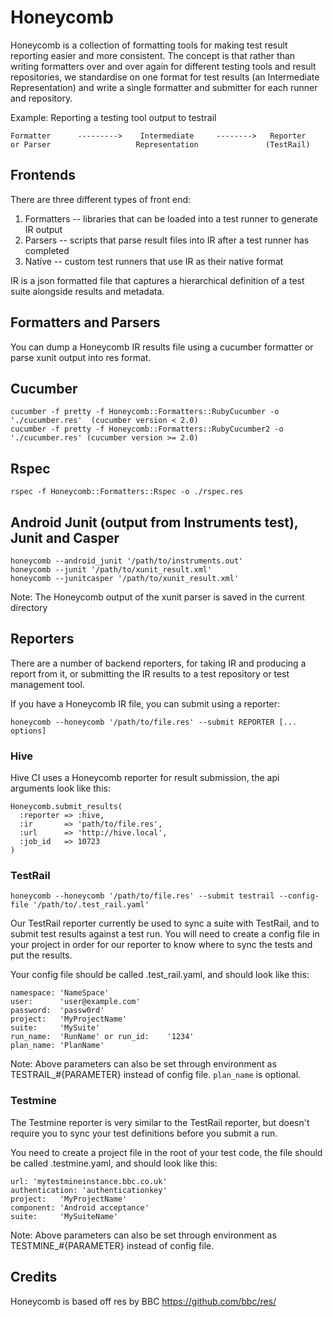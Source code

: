 # Honeycomb

Honeycomb is a collection of formatting tools for making test
result reporting easier and more consistent. The concept is that
rather than writing formatters over and over again for different testing
tools and result repositories, we standardise on one format for test
results (an Intermediate Representation) and write a single formatter
and submitter for each runner and repository.

Example: Reporting a testing tool output to testrail

    Formatter      --------->    Intermediate     -------->   Reporter
    or Parser                   Representation               (TestRail)

## Frontends

There are three different types of front end:

1. Formatters -- libraries that can be loaded into a test runner to generate IR output
2. Parsers -- scripts that parse result files into IR after a test runner has completed
3. Native -- custom test runners that use IR as their native format

IR is a json formatted file that captures a hierarchical definition of
a test suite alongside results and metadata.

## Formatters and Parsers
You can dump a Honeycomb IR results file using a cucumber formatter or parse xunit output into res format.

## Cucumber

    cucumber -f pretty -f Honeycomb::Formatters::RubyCucumber -o './cucumber.res'  (cucumber version < 2.0)
    cucumber -f pretty -f Honeycomb::Formatters::RubyCucumber2 -o './cucumber.res' (cucumber version >= 2.0)

## Rspec

    rspec -f Honeycomb::Formatters::Rspec -o ./rspec.res

## Android Junit (output from Instruments test), Junit and Casper

    honeycomb --android_junit '/path/to/instruments.out'
    honeycomb --junit '/path/to/xunit_result.xml'
    honeycomb --junitcasper '/path/to/xunit_result.xml'
Note: The Honeycomb output of the xunit parser is saved in the current directory

## Reporters

There are a number of backend reporters, for taking IR and producing a report from
it, or submitting the IR results to a test repository or test management
tool.

If you have a Honeycomb IR file, you can submit using a reporter:

    honeycomb --honeycomb '/path/to/file.res' --submit REPORTER [... options]

### Hive

Hive CI uses a Honeycomb reporter for result submission, the api arguments look like this:

    Honeycomb.submit_results(
      :reporter => :hive,
      :ir       => 'path/to/file.res',
      :url      => 'http://hive.local',
      :job_id   => 10723
    )

### TestRail

    honeycomb --honeycomb '/path/to/file.res' --submit testrail --config-file '/path/to/.test_rail.yaml'

Our TestRail reporter currently be used to sync a suite with TestRail, and
to submit test results against a test run. You will need to create a
config file in your project in order for our reporter to know where to sync
the tests and put the results.

Your config file should be called .test_rail.yaml, and should look like this:

    namespace: 'NameSpace'
    user:      'user@example.com'
    password:  'passw0rd'
    project:   'MyProjectName'
    suite:     'MySuite'
    run_name:  'RunName' or run_id:    '1234'
    plan_name: 'PlanName'

Note: Above parameters can also be set through environment as TESTRAIL_#{PARAMETER} instead of config file. `plan_name` is optional.

### Testmine

The Testmine reporter is very similar to the TestRail reporter, but doesn't
require you to sync your test definitions before you submit a run.

You need to create a project file in the root of your test code, the file
should be called .testmine.yaml, and should look like this:

    url: 'mytestmineinstance.bbc.co.uk'
    authentication: 'authenticationkey'
    project:   'MyProjectName'
    component: 'Android acceptance'
    suite:     'MySuiteName'

Note: Above parameters can also be set through environment as TESTMINE_#{PARAMETER} instead of config file.

## Credits
Honeycomb is based off res by BBC https://github.com/bbc/res/
